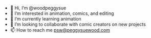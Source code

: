 - 👋 Hi, I’m @woodpeggysue
- 👀 I’m interested in animation, comics, and editing
- 🌱 I’m currently learning animation
- 💞️ I’m looking to collaborate with comic creators on new projects
- 📫 How to reach me psw@peggysuewood.com

<!---
woodpeggysue/woodpeggysue is a ✨ special ✨ repository because its `README.md` (this file) appears on your GitHub profile.
You can click the Preview link to take a look at your changes.
--->
